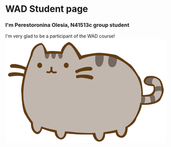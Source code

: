 # WAD Student page
### I'm Perestoronina Olesia, N41513c group student
I'm very glad to be a participant of the WAD course!
![](cat.png) 
